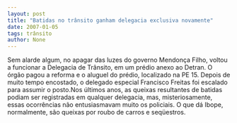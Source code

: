 ```yaml
---
layout: post
title: "Batidas no trânsito ganham delegacia exclusiva novamente"
date: 2007-01-05
tags: trânsito
author: None
---
```

Sem alarde algum, no apagar das luzes do governo Mendonça Filho, voltou a funcionar a Delegacia de Trânsito, em um prédio anexo ao Detran. O órgão pagou a reforma e o aluguel do prédio, localizado na PE 15.
Depois de muito tempo encostado, o delegado especial Francisco Freitas foi escalado para assumir o posto.Nos últimos anos, as queixas resultantes de batidas podiam ser registradas em qualquer delegacia, mas, misteriosamente, essas ocorrências não entusiasmavam muito os policiais. O que dá Ibope, normalmente, são queixas por roubo de carros e seqüestros. 